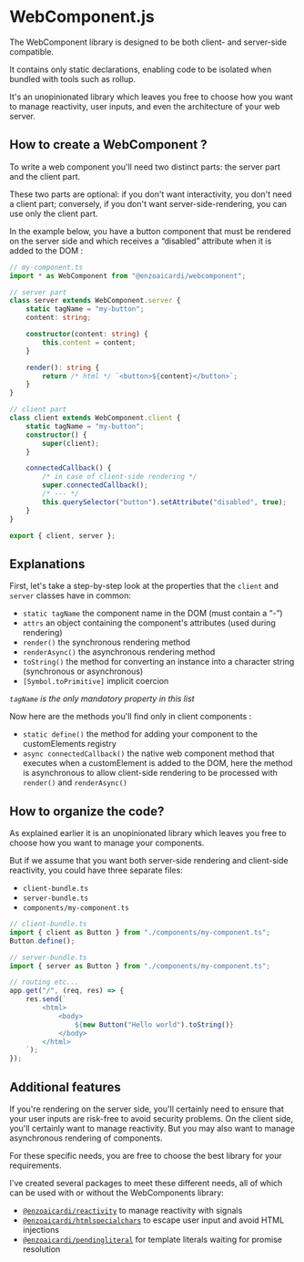 # WebComponent.js

The WebComponent library is designed to be both client- and server-side compatible.

It contains only static declarations, enabling code to be isolated when bundled with tools such as rollup.

It's an unopinionated library which leaves you free to choose how you want to manage reactivity, user inputs, and even the architecture of your web server.

## How to create a WebComponent ?

To write a web component you'll need two distinct parts: the server part and the client part.

These two parts are optional: if you don't want interactivity, you don't need a client part; conversely, if you don't want server-side-rendering, you can use only the client part.

In the example below, you have a button component that must be rendered on the server side and which receives a “disabled” attribute when it is added to the DOM :

```ts
// my-component.ts
import * as WebComponent from "@enzoaicardi/webcomponent";

// server part
class server extends WebComponent.server {
    static tagName = "my-button";
    content: string;

    constructor(content: string) {
        this.content = content;
    }

    render(): string {
        return /* html */ `<button>${content}</button>`;
    }
}

// client part
class client extends WebComponent.client {
    static tagName = "my-button";
    constructor() {
        super(client);
    }

    connectedCallback() {
        /* in case of client-side rendering */
        super.connectedCallback();
        /* --- */
        this.querySelector("button").setAttribute("disabled", true);
    }
}

export { client, server };
```

## Explanations

First, let's take a step-by-step look at the properties that the `client` and `server` classes have in common:

-   `static tagName` the component name in the DOM (must contain a “-”)
-   `attrs` an object containing the component's attributes (used during rendering)
-   `render()` the synchronous rendering method
-   `renderAsync()` the asynchronous rendering method
-   `toString()` the method for converting an instance into a character string (synchronous or asynchronous)
-   `[Symbol.toPrimitive]` implicit coercion

_`tagName` is the only mandatory property in this list_

Now here are the methods you'll find only in client components :

-   `static define()` the method for adding your component to the customElements registry
-   `async connectedCallback()` the native web component method that executes when a customElement is added to the DOM, here the method is asynchronous to allow client-side rendering to be processed with `render()` and `renderAsync()`

## How to organize the code?

As explained earlier it is an unopinionated library which leaves you free to choose how you want to manage your components.

But if we assume that you want both server-side rendering and client-side reactivity, you could have three separate files:

-   `client-bundle.ts`
-   `server-bundle.ts`
-   `components/my-component.ts`

```ts
// client-bundle.ts
import { client as Button } from "./components/my-component.ts";
Button.define();
```

```ts
// server-bundle.ts
import { server as Button } from "./components/my-component.ts";

// routing etc...
app.get("/", (req, res) => {
    res.send(`
        <html>
            <body>
                ${new Button("Hello world").toString()}
            </body>
        </html>
    `);
});
```

## Additional features

If you're rendering on the server side, you'll certainly need to ensure that your user inputs are risk-free to avoid security problems. On the client side, you'll certainly want to manage reactivity. But you may also want to manage asynchronous rendering of components.

For these specific needs, you are free to choose the best library for your requirements.

I've created several packages to meet these different needs, all of which can be used with or without the WebComponents library:

-   [`@enzoaicardi/reactivity`](https://github.com/enzoaicardi/reactivity) to manage reactivity with signals
-   [`@enzoaicardi/htmlspecialchars`](https://github.com/enzoaicardi/htmlspecialchars) to escape user input and avoid HTML injections
-   [`@enzoaicardi/pendingliteral`](https://github.com/enzoaicardi/pendingliteral) for template literals waiting for promise resolution
